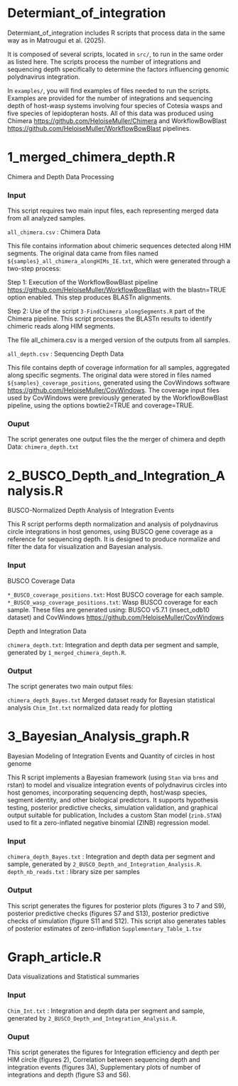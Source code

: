# Determiant_of_integration
Determiant_of_integration includes R scripts that process data in the same way as in Matrougui et al. (2025).

It is composed of several scripts, located in `src/`, to run in the same order as listed here. The scripts process the number of integrations and sequencing depth specifically to determine the factors influencing genomic polydnavirus integration.

In `examples/`, you will find examples of files needed to run the scripts. Examples are provided for the number of integrations and sequencing depth of host-wasp systems involving four species of Cotesia wasps and five species of lepidopteran hosts. All of this data was produced using Chimera https://github.com/HeloiseMuller/Chimera and WorkflowBowBlast https://github.com/HeloiseMuller/WorkflowBowBlast pipelines.

# 1_merged_chimera_depth.R
Chimera and Depth Data Processing
### Input
This script requires two main input files, each representing merged data from all analyzed samples.

`all_chimera.csv` : Chimera Data

This file contains information about chimeric sequences detected along HIM segments.
The original data came from files named `${samples}_all_chimera_alongHIMs_IE.txt`, which were generated through a two-step process:

  Step 1: Execution of the WorkflowBowBlast pipeline https://github.com/HeloiseMuller/WorkflowBowBlast with the blastn=TRUE option enabled. This step produces BLASTn alignments.
  
  Step 2: Use of the script `3-FindChimera_alongSegments.R` part of the Chimera pipeline. This script processes the BLASTn results to identify chimeric reads along HIM segments.
  
The file all_chimera.csv is a merged version of the outputs from all samples.

`all_depth.csv` : Sequencing Depth Data
 
This file contains depth of coverage information for all samples, aggregated along specific segments.
The original data were stored in files named `${samples}_coverage_positions`, generated using the CovWindows software https://github.com/HeloiseMuller/CovWindows.
The coverage input files used by CovWindows were previously generated by the WorkflowBowBlast pipeline, using the options bowtie2=TRUE and coverage=TRUE.

### Ouput
The script generates one output files the the merger of chimera and depth Data: `chimera_depth.txt`

# 2_BUSCO_Depth_and_Integration_Analysis.R
BUSCO-Normalized Depth Analysis of Integration Events

This R script performs depth normalization and  analysis of polydnavirus circle integrations in host genomes, using BUSCO gene coverage as a reference for sequencing depth. It is designed to produce normalize and filter the data for visualization and Bayesian analysis.

### Input
BUSCO Coverage Data
   
`*_BUSCO_coverage_positions.txt`: Host BUSCO coverage for each sample.
`*_BUSCO_wasp_coverage_positions.txt`: Wasp BUSCO coverage for each sample.
These files are generated using:
BUSCO v5.7.1 (insect_odb10 dataset) and CovWindows https://github.com/HeloiseMuller/CovWindows

Depth and Integration Data
   
`chimera_depth.txt`: Integration and depth data per segment and sample, generated by `1_merged_chimera_depth.R`.

### Output

The script generates two main output files:

`chimera_depth_Bayes.txt`	Merged dataset ready for Bayesian statistical analysis
`Chim_Int.txt` normalized data ready for plotting

# 3_Bayesian_Analysis_graph.R
Bayesian Modeling of Integration Events and Quantity of circles in host genome

This R script implements a Bayesian framework (using `Stan` via `brms` and rstan) to model and visualize integration events of polydnavirus circles into host genomes, incorporating sequencing depth, host/wasp species, segment identity, and other biological predictors. It supports hypothesis testing, posterior predictive checks, simulation validation, and graphical output suitable for publication, Includes a custom Stan model (`zinb.STAN`) used to fit a zero-inflated negative binomial (ZINB) regression model.

### Input
`chimera_depth_Bayes.txt` : Integration and depth data per segment and sample, generated by `2_BUSCO_Depth_and_Integration_Analysis.R`.
`depth_nb_reads.txt` : library size per samples

### Output
This script generates the figures for posterior plots (figures 3 to 7 and S9), posterior predictive checks (figures S7 and S13), posterior predictive checks of simulation (figure S11 and S12).
This script also generates tables of posterior estimates of zero-inflation `Supplementary_Table_1.tsv`

# Graph_article.R
Data visualizations and Statistical summaries

### Input
`Chim_Int.txt` : Integration and depth data per segment and sample, generated by `2_BUSCO_Depth_and_Integration_Analysis.R`.

### Ouput
This script generates the figures for Integration efficiency and depth per HIM circle (figures 2), Correlation between sequencing depth and integration events (figures 3A), Supplementary plots of number of integrations and depth (figure S3 and S6).
